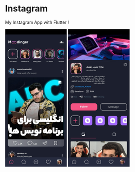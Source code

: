 # Instagram
My Instagram App with Flutter !
<div>
  <img src="https://github.com/MahdiOSS/Instagram/blob/main/Screenshot_2023-11-28-19-34-09-407_com.example.instagram.jpg" width = 200/>

   <img src="https://github.com/MahdiOSS/Instagram/blob/main/Screenshot_2023-11-28-19-34-32-836_com.example.instagram.jpg" width = 200/>
</div>
